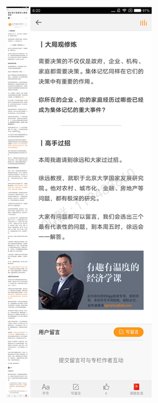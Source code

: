 ![](../../images/2016年12月/HF1214-我们需不需要担心粮食安全.jpg)
![](../../images/2016年12月/HF1214-我们需不需要担心粮食安全2.jpg)
